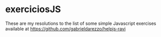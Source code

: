 # exerciciosJS
These are my resolutions to the list of some simple Javascript exercises available at https://github.com/gabrieldarezzo/helpjs-ravi 
